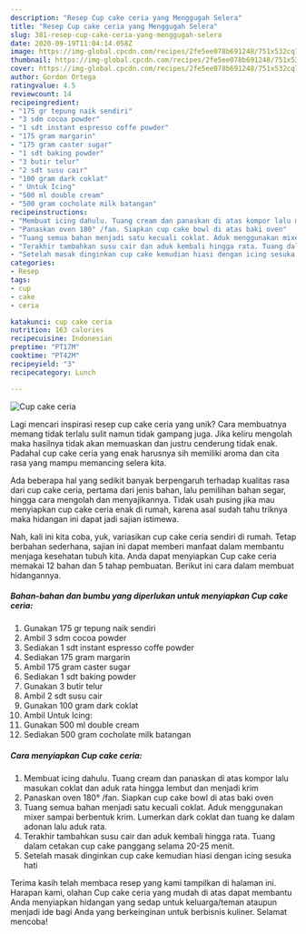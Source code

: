 ```yaml
---
description: "Resep Cup cake ceria yang Menggugah Selera"
title: "Resep Cup cake ceria yang Menggugah Selera"
slug: 381-resep-cup-cake-ceria-yang-menggugah-selera
date: 2020-09-19T11:04:14.058Z
image: https://img-global.cpcdn.com/recipes/2fe5ee078b691248/751x532cq70/cup-cake-ceria-foto-resep-utama.jpg
thumbnail: https://img-global.cpcdn.com/recipes/2fe5ee078b691248/751x532cq70/cup-cake-ceria-foto-resep-utama.jpg
cover: https://img-global.cpcdn.com/recipes/2fe5ee078b691248/751x532cq70/cup-cake-ceria-foto-resep-utama.jpg
author: Gordon Ortega
ratingvalue: 4.5
reviewcount: 14
recipeingredient:
- "175 gr tepung naik sendiri"
- "3 sdm cocoa powder"
- "1 sdt instant espresso coffe powder"
- "175 gram margarin"
- "175 gram caster sugar"
- "1 sdt baking powder"
- "3 butir telur"
- "2 sdt susu cair"
- "100 gram dark coklat"
- " Untuk Icing"
- "500 ml double cream"
- "500 gram cocholate milk batangan"
recipeinstructions:
- "Membuat icing dahulu. Tuang cream dan panaskan di atas kompor lalu masukan coklat dan aduk rata hingga lembut dan menjadi krim"
- "Panaskan oven 180° /fan. Siapkan cup cake bowl di atas baki oven"
- "Tuang semua bahan menjadi satu kecuali coklat. Aduk menggunakan mixer sampai berbentuk krim. Lumerkan dark coklat dan tuang ke dalam adonan lalu aduk rata."
- "Terakhir tambahkan susu cair dan aduk kembali hingga rata. Tuang dalam cetakan cup cake panggang selama 20-25 menit."
- "Setelah masak dinginkan cup cake kemudian hiasi dengan icing sesuka hati"
categories:
- Resep
tags:
- cup
- cake
- ceria

katakunci: cup cake ceria 
nutrition: 163 calories
recipecuisine: Indonesian
preptime: "PT17M"
cooktime: "PT42M"
recipeyield: "3"
recipecategory: Lunch

---
```



![Cup cake ceria](https://img-global.cpcdn.com/recipes/2fe5ee078b691248/751x532cq70/cup-cake-ceria-foto-resep-utama.jpg)

Lagi mencari inspirasi resep cup cake ceria yang unik? Cara membuatnya memang tidak terlalu sulit namun tidak gampang juga. Jika keliru mengolah maka hasilnya tidak akan memuaskan dan justru cenderung tidak enak. Padahal cup cake ceria yang enak harusnya sih memiliki aroma dan cita rasa yang mampu memancing selera kita.

Ada beberapa hal yang sedikit banyak berpengaruh terhadap kualitas rasa dari cup cake ceria, pertama dari jenis bahan, lalu pemilihan bahan segar, hingga cara mengolah dan menyajikannya. Tidak usah pusing jika mau menyiapkan cup cake ceria enak di rumah, karena asal sudah tahu triknya maka hidangan ini dapat jadi sajian istimewa.




Nah, kali ini kita coba, yuk, variasikan cup cake ceria sendiri di rumah. Tetap berbahan sederhana, sajian ini dapat memberi manfaat dalam membantu menjaga kesehatan tubuh kita. Anda dapat menyiapkan Cup cake ceria memakai 12 bahan dan 5 tahap pembuatan. Berikut ini cara dalam membuat hidangannya.

<!--inarticleads1-->

##### Bahan-bahan dan bumbu yang diperlukan untuk menyiapkan Cup cake ceria:

1. Gunakan 175 gr tepung naik sendiri
1. Ambil 3 sdm cocoa powder
1. Sediakan 1 sdt instant espresso coffe powder
1. Sediakan 175 gram margarin
1. Ambil 175 gram caster sugar
1. Sediakan 1 sdt baking powder
1. Gunakan 3 butir telur
1. Ambil 2 sdt susu cair
1. Gunakan 100 gram dark coklat
1. Ambil  Untuk Icing:
1. Gunakan 500 ml double cream
1. Sediakan 500 gram cocholate milk batangan




<!--inarticleads2-->

##### Cara menyiapkan Cup cake ceria:

1. Membuat icing dahulu. Tuang cream dan panaskan di atas kompor lalu masukan coklat dan aduk rata hingga lembut dan menjadi krim
1. Panaskan oven 180° /fan. Siapkan cup cake bowl di atas baki oven
1. Tuang semua bahan menjadi satu kecuali coklat. Aduk menggunakan mixer sampai berbentuk krim. Lumerkan dark coklat dan tuang ke dalam adonan lalu aduk rata.
1. Terakhir tambahkan susu cair dan aduk kembali hingga rata. Tuang dalam cetakan cup cake panggang selama 20-25 menit.
1. Setelah masak dinginkan cup cake kemudian hiasi dengan icing sesuka hati




Terima kasih telah membaca resep yang kami tampilkan di halaman ini. Harapan kami, olahan Cup cake ceria yang mudah di atas dapat membantu Anda menyiapkan hidangan yang sedap untuk keluarga/teman ataupun menjadi ide bagi Anda yang berkeinginan untuk berbisnis kuliner. Selamat mencoba!
